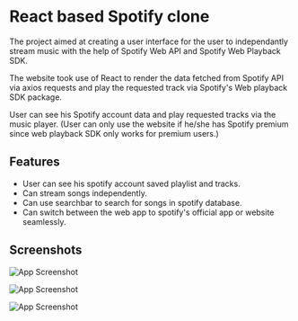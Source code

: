 
# React based Spotify clone

The project aimed at creating a user interface for the user to independantly stream music with the help of Spotify Web API and Spotify Web Playback SDK.

The website took use of React to render the data fetched from Spotify API via axios requests and play the requested track via Spotify's Web playback SDK package.

User can see his Spotify account data and play requested tracks via the music player.
(User can only use the website if he/she has Spotify premium since web playback SDK only works for premium users.)


## Features

- User can see his spotify account saved playlist and tracks.
- Can stream songs independently.
- Can use searchbar to search for songs in spotify database.
- Can switch between the web app to spotify's official app or website seamlessly. 


## Screenshots

![App Screenshot](https://i.ibb.co/8Yw5bRm/homepage.jpg)


![App Screenshot](https://i.ibb.co/dmzj612/homepage2.jpg)


![App Screenshot](https://i.ibb.co/rwQXfkx/homepage3.jpg)

